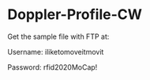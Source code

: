 # Doppler-Profile-CW
<p>Get the sample file with FTP at:</p>
<p>Username: iliketomoveitmovit</p>
<p>Password: rfid2020MoCap!</p>
